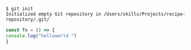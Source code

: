 ```
$ git init
Initialized empty Git repository in /Users/skills/Projects/recipe-repository/.git/
```

``` javascript
const fn = () => {
console.log("helloworld ")
}
```
